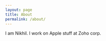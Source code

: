 ```yaml
---
layout: page
title: About
permalink: /about/
---
```


I am Nikhil. I work on Apple stuff at Zoho corp. 


